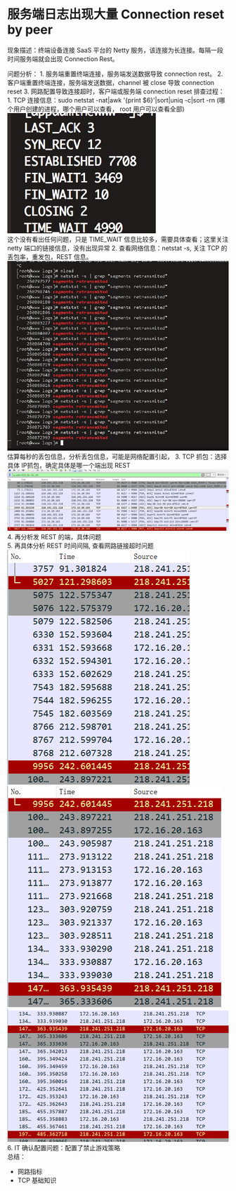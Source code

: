 # 服务端日志出现大量 Connection reset by peer
现象描述：终端设备连接 SaaS 平台的 Netty 服务，该连接为长连接。每隔一段时间服务端就会出现 Connection Rest。

问题分析：
    1. 服务端重置终端连接，服务端发送数据导致 connection rest。
    2. 客户端重置终端连接，服务端发送数据，channel 被 close 导致 connection reset
    3. 网路配置导致连接超时，客户端或服务端 connection reset
排查过程：
    1. TCP 连接信息：sudo netstat -nat|awk '{print $6}'|sort|uniq -c|sort -rn (哪个用户创建的进程，哪个用户可以查看，
    root 用户可以查看全部)
    ![服务器所有链接](../images/链接状态.jpeg)  
       这个没有看出任何问题，只是 TIME_WAIT 信息比较多，需要具体查看；这里关注 netty 端口的链接信息，没有出现异常
    2. 查看网络信息：netstat -s, 关注 TCP 的 丢包率，重发包，REST 信息。
    ![丢包信息](../images/丢包信息.jpeg)
       估算每秒的丢包信息，分析丢包信息，可能是网络配置引起，
    3. TCP 抓包：选择具体 IP抓包，确定具体是哪一个端出现 REST
    ![服务daunt抓包信息](../images/服务端抓包.png)
    4. 再分析发 REST 的端，具体问题    
    5. 再具体分析 REST 时间间隔, 查看网路链接超时问题
    ![服务daunt抓包信息](../images/服务端抓包-1.png)
    ![服务daunt抓包信息](../images/服务端抓包-2.png)
    ![服务daunt抓包信息](../images/服务端抓包-3.png)
    6. IT 确认配置问题：配置了禁止游戏策略<br/>
 总结：<br/>
   - 网路指标
   - TCP 基础知识
   
    
    